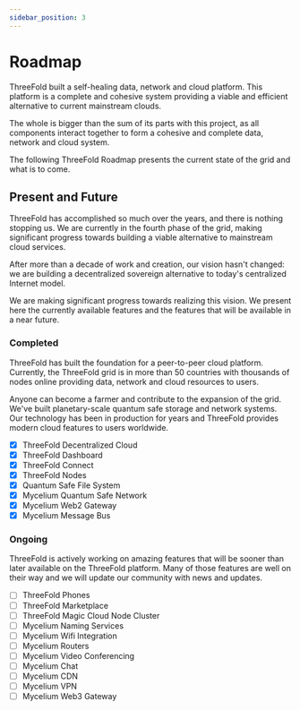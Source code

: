 ```yaml
---
sidebar_position: 3
---
```


# Roadmap

ThreeFold built a self-healing data, network and cloud platform. This platform is a complete and cohesive system providing a viable and efficient alternative to current mainstream clouds. 

The whole is bigger than the sum of its parts with this project, as all components interact together to form a cohesive and complete data, network and cloud system.

The following ThreeFold Roadmap presents the current state of the grid and what is to come.

## Present and Future

ThreeFold has accomplished so much over the years, and there is nothing stopping us. We are currently in the fourth phase of the grid, making significant progress towards building a viable alternative to mainstream cloud services.

After more than a decade of work and creation, our vision hasn't changed: we are building a decentralized sovereign alternative to today's centralized Internet model.

We are making significant progress towards realizing this vision. We present here the currently available features and the features that will be available in a near future.

### Completed

ThreeFold has built the foundation for a peer-to-peer cloud platform. Currently, the ThreeFold grid is in more than 50 countries with thousands of nodes online providing data, network and cloud resources to users. 

Anyone can become a farmer and contribute to the expansion of the grid. We've built planetary-scale quantum safe storage and network systems. Our technology has been in production for years and ThreeFold provides modern cloud features to users worldwide.

- [x] ThreeFold Decentralized Cloud
- [x] ThreeFold Dashboard
- [x] ThreeFold Connect
- [x] ThreeFold Nodes
- [x] Quantum Safe File System
- [x] Mycelium Quantum Safe Network
- [x] Mycelium Web2 Gateway
- [x] Mycelium Message Bus

### Ongoing

ThreeFold is actively working on amazing features that will be sooner than later available on the ThreeFold platform. Many of those features are well on their way and we will update our community with news and updates.

- [ ] ThreeFold Phones
- [ ] ThreeFold Marketplace
- [ ] ThreeFold Magic Cloud Node Cluster
- [ ] Mycelium Naming Services
- [ ] Mycelium Wifi Integration
- [ ] Mycelium Routers
- [ ] Mycelium Video Conferencing 
- [ ] Mycelium Chat
- [ ] Mycelium CDN
- [ ] Mycelium VPN
- [ ] Mycelium Web3 Gateway